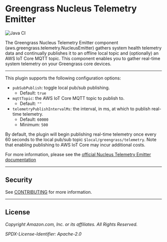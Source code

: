 # Greengrass Nucleus Telemetry Emitter
![Java CI](https://github.com/aws-greengrass/aws-greengrass-telemetry-nucleus-emitter/workflows/Java%20CI/badge.svg?branch=main)


The Greengrass Nucleus Telemetry Emitter component (aws.greengrass.telemetry.NucleusEmitter) gathers system health telemetry data and continually publishes it to an offline local topic and (optionally) an AWS IoT Core MQTT topic. This component enables you to gather real-time system telemetry on your Greengrass core devices.

---
This plugin supports the following configuration options:
* `pubSubPublish`: toggle local pub/sub publishing. 
  * Default: `true`
* `mqttTopic`: the AWS IoT Core MQTT topic to publish to. 
  * Default: `""`
* `telemetryPublishIntervalMs`: the interval, in ms, at which to publish real-time telemetry. 
  * Default: `60000`
  * Minimum: `500`

By default, the plugin will begin publishing real-time telemetry once every 60 seconds to the local pub/sub topic `$local/greengrass/telemetry`.
Note that enabling publishing to AWS IoT Core may incur additional costs.

For more information, please see the [official Nucleus Telemetry Emitter documentation](https://docs.aws.amazon.com/greengrass/v2/developerguide/nucleus-emitter-component.html) 

---
## Security
See [CONTRIBUTING](CONTRIBUTING.md#security-issue-notifications) for more information.

---
## License
*Copyright Amazon.com, Inc. or its affiliates. All Rights Reserved.*

*SPDX-License-Identifier: Apache-2.0*